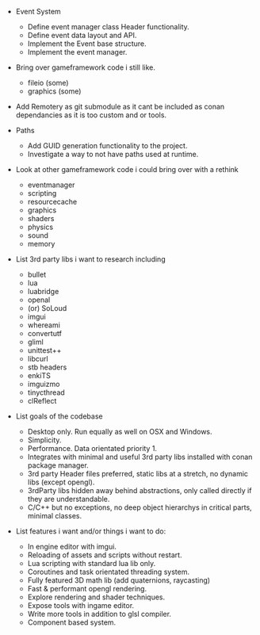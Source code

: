 - Event System
	- Define event manager class Header functionality.
	- Define event data layout and API.
	- Implement the Event base structure.
	- Implement the event manager.

- Bring over gameframework code i still like.
	- fileio (some)
	- graphics (some)

- Add Remotery as git submodule as it cant be included as conan dependancies as it is too custom and or tools.

- Paths
	- Add GUID generation functionality to the project.
	- Investigate a way to not have paths used at runtime.

- Look at other gameframework code i could bring over with a rethink
	- eventmanager
	- scripting
	- resourcecache
	- graphics
	- shaders
	- physics
	- sound
	- memory

- List 3rd party libs i want to research including
	- bullet
	- lua
	- luabridge
	- openal
	- (or) SoLoud
	- imgui
	- whereami
	- convertutf
	- gliml
	- unittest++
	- libcurl
	- stb headers
	- enkiTS
	- imguizmo
	- tinycthread
	- clReflect

- List goals of the codebase
	- Desktop only. Run equally as well on OSX and Windows.
	- Simplicity.
	- Performance. Data orientated priority 1.
	- Integrates with minimal and useful 3rd party libs installed with conan package manager.
	- 3rd party Header files preferred, static libs at a stretch, no dynamic libs (except opengl).
	- 3rdParty libs hidden away behind abstractions, only called directly if they are understandable.
	- C/C++ but no exceptions, no deep object hierarchys in critical parts, minimal classes.

- List features i want and/or things i want to do:
	- In engine editor with imgui.
	- Reloading of assets and scripts without restart.
	- Lua scripting with standard lua lib only.
	- Coroutines and task orientated threading system.
	- Fully featured 3D math lib (add quaternions, raycasting)
	- Fast & performant opengl rendering.
	- Explore rendering and shader techniques.
	- Expose tools with ingame editor.
	- Write more tools in addition to glsl compiler.
	- Component based system.
